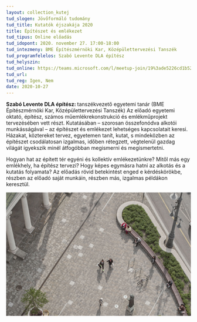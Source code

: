 ```yaml
---
layout: collection_kutej
tud_slogen: Jövőformáló tudomány
tud_title: Kutatók éjszakája 2020
title: Építészet és emlékezet
tud_tipus: Online előadás 
tud_idopont: 2020. november 27. 17:00-18:00
tud_intezmeny: BME Építészmérnöki Kar, Középülettervezési Tanszék
tud_programfelelos: Szabó Levente DLA építész
tud_helyszin:
tud_online: https://teams.microsoft.com/l/meetup-join/19%3ade5226cd1b52422fa3207e7d5484bdc7%40thread.tacv2/1605367550660?context=%7b%22Tid%22%3a%226a3548ab-7570-4271-91a8-58da00697029%22%2c%22Oid%22%3a%223ebb5c76-53c8-43d8-988a-32f712f71234%22%7d
tud_url:
tud_reg: Igen, Nem
date: 2020-10-27
---
```

<b>Szabó Levente DLA építész: </b>tanszékvezető egyetemi tanár (BME Építészmérnöki Kar, Középülettervezési Tanszék)
Az előadó egyetemi oktató, építész, számos műemlékrekonstrukció és emlékműprojekt tervezésében vett részt. Kutatásában – szorosan összefonódva alkotói munkásságával – az építészet és emlékezet lehetséges kapcsolatait keresi. Házakat, köztereket tervez, egyetemen tanít, kutat, s mindeközben az építészet csodálatosan izgalmas, időben rétegzett, végtelenül gazdag világát igyekszik minél átfogóbban megismerni és megismertetni.


Hogyan hat az épített tér egyéni és kollektív emlékezetünkre? Mitől más egy emlékhely, ha építész tervezi? Hogy képes egymásra hatni az alkotás és a kutatás folyamata? Az előadás rövid betekintést enged e kérdéskörökbe, részben az előadó saját munkáin, részben más, izgalmas példákon keresztül.



<img src="images/esemenyillusztracio_szabo_levente.jpg" max-width="500" class="center"> 

